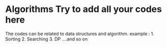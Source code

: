 # Algorithms Try to add all your codes here
The codes can be related to data structures and algorithm.
example : 1. Sorting
          2. Searching
          3. DP ....and so on
